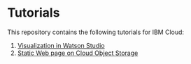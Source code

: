 # Tutorials

This repository contains the following tutorials for IBM Cloud:

1.  [Visualization in Watson Studio](./watson-studio/watson-visualization.md)
1.  [Static Web page on Cloud Object Storage](./cos-web/web-on-cos.md)

